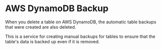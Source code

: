 # AWS DynamoDB Backup

When you delete a table on AWS DynamoDB, the automatic table backups that were created are also deleted.

This is a service for creating manual backups for tables to ensure that the table's data is backed up even if it is removed.